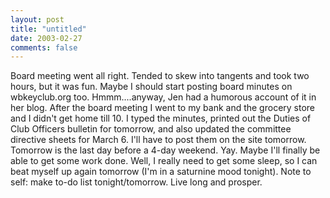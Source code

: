 ```yaml
---
layout: post
title: "untitled"
date: 2003-02-27
comments: false
---
```

Board meeting went all right. Tended to skew into tangents and took two hours,
but it was fun. Maybe I should start posting board minutes on wbkeyclub.org
too. Hmmm....anyway, Jen had a humorous account of it in her blog. After the
board meeting I went to my bank and the grocery store and I didn't get home
till 10\. I typed the minutes, printed out the Duties of Club Officers bulletin
for tomorrow, and also updated the committee directive sheets for March 6\.
I'll have to post them on the site tomorrow. Tomorrow is the last day before a
4-day weekend. Yay. Maybe I'll finally be able to get some work done. Well, I
really need to get some sleep, so I can beat myself up again tomorrow (I'm in
a saturnine mood tonight). Note to self: make to-do list tonight/tomorrow.
Live long and prosper.
